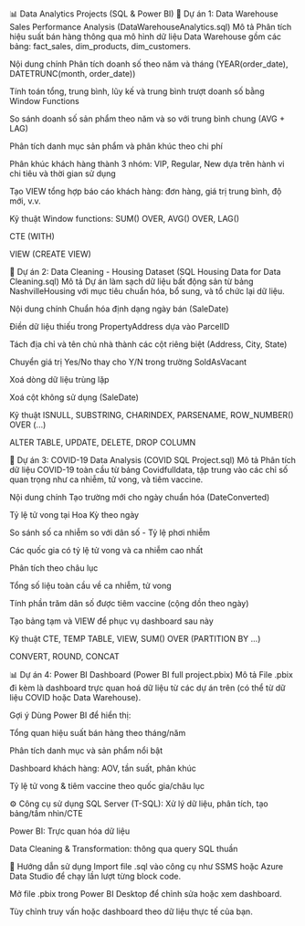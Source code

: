 📊 Data Analytics Projects (SQL & Power BI)
📁 Dự án 1: Data Warehouse Sales Performance Analysis (DataWarehouseAnalytics.sql)
Mô tả
Phân tích hiệu suất bán hàng thông qua mô hình dữ liệu Data Warehouse gồm các bảng: fact_sales, dim_products, dim_customers.

Nội dung chính
Phân tích doanh số theo năm và tháng (YEAR(order_date), DATETRUNC(month, order_date))

Tính toán tổng, trung bình, lũy kế và trung bình trượt doanh số bằng Window Functions

So sánh doanh số sản phẩm theo năm và so với trung bình chung (AVG + LAG)

Phân tích danh mục sản phẩm và phân khúc theo chi phí

Phân khúc khách hàng thành 3 nhóm: VIP, Regular, New dựa trên hành vi chi tiêu và thời gian sử dụng

Tạo VIEW tổng hợp báo cáo khách hàng: đơn hàng, giá trị trung bình, độ mới, v.v.

Kỹ thuật
Window functions: SUM() OVER, AVG() OVER, LAG()

CTE (WITH)

VIEW (CREATE VIEW)

📁 Dự án 2: Data Cleaning - Housing Dataset (SQL Housing Data for Data Cleaning.sql)
Mô tả
Dự án làm sạch dữ liệu bất động sản từ bảng NashvilleHousing với mục tiêu chuẩn hóa, bổ sung, và tổ chức lại dữ liệu.

Nội dung chính
Chuẩn hóa định dạng ngày bán (SaleDate)

Điền dữ liệu thiếu trong PropertyAddress dựa vào ParcelID

Tách địa chỉ và tên chủ nhà thành các cột riêng biệt (Address, City, State)

Chuyển giá trị Yes/No thay cho Y/N trong trường SoldAsVacant

Xoá dòng dữ liệu trùng lặp

Xoá cột không sử dụng (SaleDate)

Kỹ thuật
ISNULL, SUBSTRING, CHARINDEX, PARSENAME, ROW_NUMBER() OVER (...)

ALTER TABLE, UPDATE, DELETE, DROP COLUMN

📁 Dự án 3: COVID-19 Data Analysis (COVID SQL Project.sql)
Mô tả
Phân tích dữ liệu COVID-19 toàn cầu từ bảng Covidfulldata, tập trung vào các chỉ số quan trọng như ca nhiễm, tử vong, và tiêm vaccine.

Nội dung chính
Tạo trường mới cho ngày chuẩn hóa (DateConverted)

Tỷ lệ tử vong tại Hoa Kỳ theo ngày

So sánh số ca nhiễm so với dân số - Tỷ lệ phơi nhiễm

Các quốc gia có tỷ lệ tử vong và ca nhiễm cao nhất

Phân tích theo châu lục

Tổng số liệu toàn cầu về ca nhiễm, tử vong

Tính phần trăm dân số được tiêm vaccine (cộng dồn theo ngày)

Tạo bảng tạm và VIEW để phục vụ dashboard sau này

Kỹ thuật
CTE, TEMP TABLE, VIEW, SUM() OVER (PARTITION BY ...)

CONVERT, ROUND, CONCAT

📊 Dự án 4: Power BI Dashboard (Power BI full project.pbix)
Mô tả
File .pbix đi kèm là dashboard trực quan hoá dữ liệu từ các dự án trên (có thể từ dữ liệu COVID hoặc Data Warehouse).

Gợi ý
Dùng Power BI để hiển thị:

Tổng quan hiệu suất bán hàng theo tháng/năm

Phân tích danh mục và sản phẩm nổi bật

Dashboard khách hàng: AOV, tần suất, phân khúc

Tỷ lệ tử vong & tiêm vaccine theo quốc gia/châu lục

⚙️ Công cụ sử dụng
SQL Server (T-SQL): Xử lý dữ liệu, phân tích, tạo bảng/tầm nhìn/CTE

Power BI: Trực quan hóa dữ liệu

Data Cleaning & Transformation: thông qua query SQL thuần

🏁 Hướng dẫn sử dụng
Import file .sql vào công cụ như SSMS hoặc Azure Data Studio để chạy lần lượt từng block code.

Mở file .pbix trong Power BI Desktop để chỉnh sửa hoặc xem dashboard.

Tùy chỉnh truy vấn hoặc dashboard theo dữ liệu thực tế của bạn.
